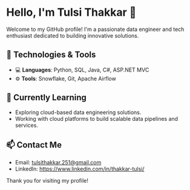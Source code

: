 # Hello, I'm Tulsi Thakkar 👋

Welcome to my GitHub profile! I'm a passionate data engineer and tech enthusiast dedicated to building innovative solutions.

## 🔧 Technologies & Tools
- 💻 **Languages**: Python, SQL, Java, C#, ASP.NET MVC
- ⚙️ **Tools**: Snowflake, Git, Apache Airflow

## 🌱 Currently Learning
- Exploring cloud-based data engineering solutions.
- Working with cloud platforms to build scalable data pipelines and services.

## 📫 Contact Me
- Email: tulsithakkar.251@gmail.com
- LinkedIn: https://www.linkedin.com/in/thakkar-tulsi/

Thank you for visiting my profile!
